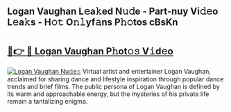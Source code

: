 ## Logan Vaughan L𝚎a𝚔ed N𝚞𝚍e - Part-nuy Vi𝚍𝚎o L𝚎a𝚔s - H𝚘𝚝 O𝚗𝚕yf𝚊ns P𝚑𝚘tos cBsKn

# <h2><a href="http://kfa1a2i.oniu.top/?m=Logan+Vaughan">🔗👉 🔴 Logan Vaughan P𝚑ot𝚘𝚜 V𝚒d𝚎o</a></h2>

[![Logan Vaughan Nu𝚍e𝚜](https://i.imgur.com/0qMVB7G.gif)](http://kfa1a2i.oniu.top/?m=Logan+Vaughan)
Virtual artist and entertainer Logan Vaughan, acclaimed for sharing dance and lifestyle inspiration through popular dance trends and brief films. The public persona of Logan Vaughan is defined by its warm and approachable energy, but the mysteries of his private life remain a tantalizing enigma.  
